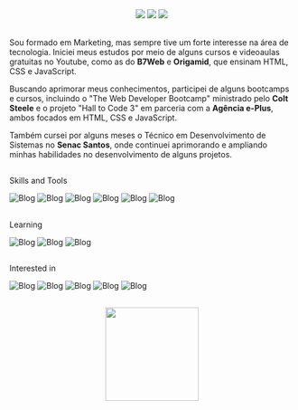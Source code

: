

  <div align="center"> 
  <a href="https://www.linkedin.com/in/jrobsonsousa/" target="_blank"><img src="https://img.shields.io/badge/-LinkedIn-%230077B5?style=for-the-badge&logo=linkedin&logoColor=white" target="_blank"></a> 
  <a href="https://x.com/galdinorobs/" targat="_blank"><img src="https://img.shields.io/badge/X-000000?style=for-the-badge&logo=x&logoColor=white" target="_blank"></a>
   <a href="https://dev.to/galdinorobs" targat="_blank"><img src="https://img.shields.io/badge/dev.to-0A0A0A?style=for-the-badge&logo=devdotto&logoColor=white" target="_blank"></a>
  </div>
  <br>

Sou formado em Marketing, mas sempre tive um forte interesse na área de tecnologia. Iniciei meus estudos por meio de alguns cursos e videoaulas gratuitas no Youtube, como as do <b>B7Web</b> e <b>Origamid</b>, que ensinam HTML, CSS e JavaScript.

Buscando aprimorar meus conhecimentos, participei de alguns bootcamps e cursos, incluindo o "The Web Developer Bootcamp" ministrado pelo <b>Colt Steele</b> e o projeto "Hall to Code 3" em parceria com a <b>Agência e-Plus</b>, ambos focados em HTML, CSS e JavaScript. 

Também cursei por alguns meses o Técnico em Desenvolvimento de Sistemas no <b>Senac Santos</b>, onde continuei aprimorando e ampliando minhas habilidades no desenvolvimento de alguns projetos.

##

<p>Skills and Tools</p>

<div>

 ![Blog](https://img.shields.io/badge/CSS3-1572B6?style=for-the-badge&logo=css3&logoColor=white)
 ![Blog](https://img.shields.io/badge/HTML5-E34F26?style=for-the-badge&logo=html5&logoColor=white)
 ![Blog](https://img.shields.io/badge/GIT-E44C30?style=for-the-badge&logo=git&logoColor=white)
 ![Blog](https://img.shields.io/badge/GitHub-100000?style=for-the-badge&logo=github&logoColor=white)
 ![Blog](https://img.shields.io/badge/VSCode-0078D4?style=for-the-badge&logo=visual%20studio%20code&logoColor=white)
 ![Blog](https://img.shields.io/badge/Figma-F24E1E?style=for-the-badge&logo=figma&logoColor=white)

</div>

##
<p>Learning</p>

<div>

 ![Blog](https://img.shields.io/badge/JavaScript-323330?style=for-the-badge&logo=javascript&logoColor=F7DF1E)
 ![Blog](https://img.shields.io/badge/PHP-777BB4?style=for-the-badge&logo=php&logoColor=white)
 ![Blog](https://img.shields.io/badge/MySQL-005C84?style=for-the-badge&logo=mysql&logoColor=white)

</div>

##
<p>Interested in</p>

<div>

 ![Blog](https://img.shields.io/badge/Sass-CC6699?style=for-the-badge&logo=sass&logoColor=white)
 ![Blog](https://img.shields.io/badge/Tailwind_CSS-38B2AC?style=for-the-badge&logo=tailwind-css&logoColor=white)
 ![Blog](https://img.shields.io/badge/React-20232A?style=for-the-badge&logo=react&logoColor=61DAFB)
 ![Blog](https://img.shields.io/badge/Laravel-FF2D20?style=for-the-badge&logo=laravel&logoColor=white)
 ![Blog](https://img.shields.io/badge/Ruby-CC342D?style=for-the-badge&logo=ruby&logoColor=white)

</div>

##
<div align="center">
  <a href="https://github.com/robsantox">
  <img height="165em" src="https://github-readme-stats.vercel.app/api/top-langs/?username=galdinorobs&layout=compact&langs_count=7&theme=dark"/>
</div>
   

